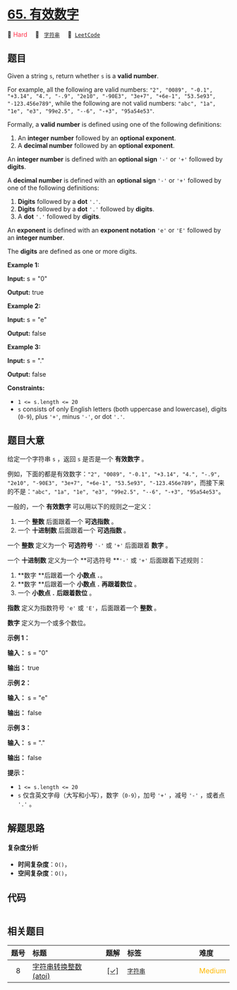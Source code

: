 # [65. 有效数字](https://leetcode.com/problems/valid-number)

🔴 <font color=#ff334b>Hard</font>&emsp; 🔖&ensp; [`字符串`](/outline/tag/string.md)&emsp; 🔗&ensp;[`LeetCode`](https://leetcode.com/problems/valid-number)

## 题目

Given a string `s`, return whether `s` is a **valid number**.  
  
For example, all the following are valid numbers: `"2", "0089", "-0.1",
"+3.14", "4.", "-.9", "2e10", "-90E3", "3e+7", "+6e-1", "53.5e93",
"-123.456e789"`, while the following are not valid numbers: `"abc", "1a",
"1e", "e3", "99e2.5", "--6", "-+3", "95a54e53"`.

Formally, a **valid number** is defined using one of the following
definitions:

  1. An **integer number** followed by an **optional exponent**.
  2. A **decimal number** followed by an **optional exponent**.

An **integer number** is defined with an **optional sign** `'-'` or `'+'`
followed by **digits**.

A **decimal number** is defined with an **optional sign** `'-'` or `'+'`
followed by one of the following definitions:

  1. **Digits** followed by a **dot** `'.'`.
  2. **Digits** followed by a **dot** `'.'` followed by **digits**.
  3. A **dot** `'.'` followed by **digits**.

An **exponent** is defined with an **exponent notation** `'e'` or `'E'`
followed by an **integer number**.

The **digits** are defined as one or more digits.



**Example 1:**

**Input:** s = "0"

**Output:** true

**Example 2:**

**Input:** s = "e"

**Output:** false

**Example 3:**

**Input:** s = "."

**Output:** false



**Constraints:**

  * `1 <= s.length <= 20`
  * `s` consists of only English letters (both uppercase and lowercase), digits (`0-9`), plus `'+'`, minus `'-'`, or dot `'.'`.


## 题目大意

给定一个字符串 `s` ，返回 `s` 是否是一个 **有效数字** 。

例如，下面的都是有效数字：`"2", "0089", "-0.1", "+3.14", "4.", "-.9", "2e10", "-90E3",
"3e+7", "+6e-1", "53.5e93", "-123.456e789"`，而接下来的不是：`"abc", "1a", "1e", "e3",
"99e2.5", "--6", "-+3", "95a54e53"`。

一般的，一个 **有效数字**  可以用以下的规则之一定义：

  1. 一个 **整数** 后面跟着一个 **可选指数** 。
  2. 一个 **十进制数** 后面跟着一个 **可选指数** 。

一个 **整数** 定义为一个 **可选符号**  `'-'` 或 `'+'` 后面跟着 **数字** 。

一个 **十进制数**  定义为一个 **可选符号  **`'-'` 或 `'+'` 后面跟着下述规则：

  1. **数字  **后跟着一个 **小数点  `.`**。
  2. **数字  **后跟着一个 **小数点  `.` **再跟着**数位** 。
  3. 一个 **小数点  `.` **后跟着**数位** 。

**指数** 定义为指数符号 `'e'` 或 `'E'`，后面跟着一个 **整数** 。

**数字**  定义为一个或多个数位。



**示例 1：**

**输入：** s = "0"

**输出：** true

**示例 2：**

**输入：** s = "e"

**输出：** false

**示例 3：**

**输入：** s = "."

**输出：** false



**提示：**

  * `1 <= s.length <= 20`
  * `s` 仅含英文字母（大写和小写），数字（`0-9`），加号 `'+'` ，减号 `'-'` ，或者点 `'.'` 。


## 解题思路

#### 复杂度分析

- **时间复杂度**：`O()`，
- **空间复杂度**：`O()`，

## 代码

```javascript

```

## 相关题目

<!-- prettier-ignore -->
| 题号 | 标题 | 题解 | 标签 | 难度 |
| :------: | :------ | :------: | :------ | :------ |
| 8 | [字符串转换整数 (atoi)](https://leetcode.com/problems/string-to-integer-atoi) | [[✓]](/problem/0008.md) |  [`字符串`](/outline/tag/string.md) | <font color=#ffb800>Medium</font> |

<style>
.blue {
    background-color: #096dd9;
    padding: 0.25rem 0.5rem;
    margin: 0;
    font-size: 0.85em;
    border-radius: 3px;
    color: white;
    font-weight: 500;
}
table th:first-of-type { width: 10%; }
table th:nth-of-type(2) { width: 35%; }
table th:nth-of-type(3) { width: 10%; }
table th:nth-of-type(4) { width: 35%; }
table th:nth-of-type(5) { width: 10%; }
</style>
